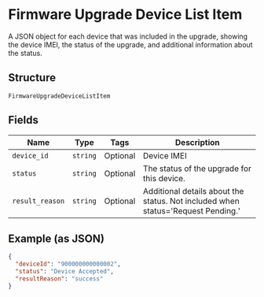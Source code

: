 
# Firmware Upgrade Device List Item

A JSON object for each device that was included in the upgrade, showing the device IMEI, the status of the upgrade, and additional information about the status.

## Structure

`FirmwareUpgradeDeviceListItem`

## Fields

| Name | Type | Tags | Description |
|  --- | --- | --- | --- |
| `device_id` | `string` | Optional | Device IMEI |
| `status` | `string` | Optional | The status of the upgrade for this device. |
| `result_reason` | `string` | Optional | Additional details about the status. Not included when status='Request Pending.' |

## Example (as JSON)

```json
{
  "deviceId": "900000000000002",
  "status": "Device Accepted",
  "resultReason": "success"
}
```

